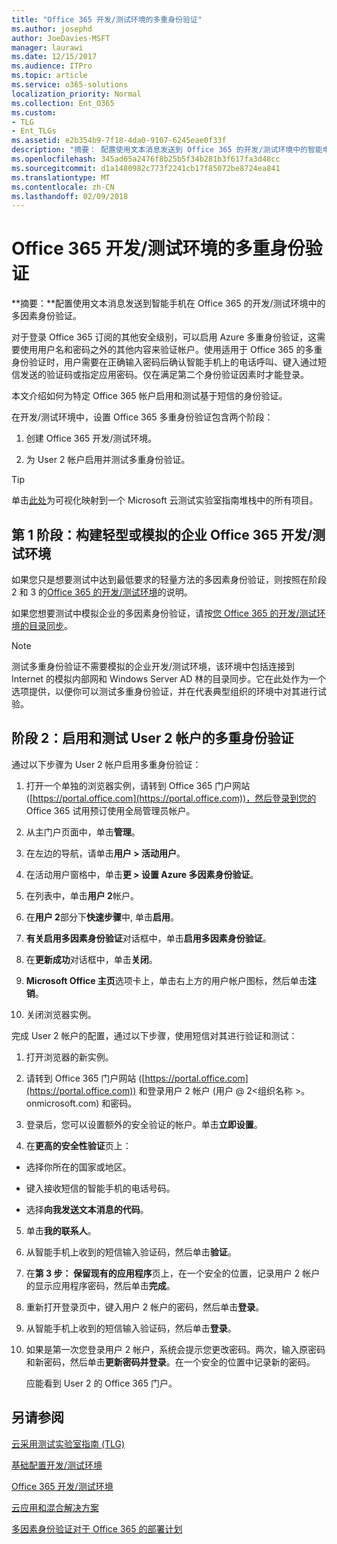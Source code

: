 ```yaml
---
title: "Office 365 开发/测试环境的多重身份验证"
ms.author: josephd
author: JoeDavies-MSFT
manager: laurawi
ms.date: 12/15/2017
ms.audience: ITPro
ms.topic: article
ms.service: o365-solutions
localization_priority: Normal
ms.collection: Ent_O365
ms.custom:
- TLG
- Ent_TLGs
ms.assetid: e2b354b9-7f18-4da0-9107-6245eae0f33f
description: "摘要： 配置使用文本消息发送到 Office 365 的开发/测试环境中的智能电话的多因素身份验证。"
ms.openlocfilehash: 345ad65a2476f8b25b5f34b281b3f617fa3d48cc
ms.sourcegitcommit: d1a1480982c773f2241cb17f85072be8724ea841
ms.translationtype: MT
ms.contentlocale: zh-CN
ms.lasthandoff: 02/09/2018
---
```

# <a name="multi-factor-authentication-for-your-office-365-devtest-environment"></a>Office 365 开发/测试环境的多重身份验证

 **摘要：**配置使用文本消息发送到智能手机在 Office 365 的开发/测试环境中的多因素身份验证。
  
对于登录 Office 365 订阅的其他安全级别，可以启用 Azure 多重身份验证，这需要使用用户名和密码之外的其他内容来验证帐户。使用适用于 Office 365 的多重身份验证时，用户需要在正确输入密码后确认智能手机上的电话呼叫、键入通过短信发送的验证码或指定应用密码。仅在满足第二个身份验证因素时才能登录。  
  
本文介绍如何为特定 Office 365 帐户启用和测试基于短信的身份验证。
  
在开发/测试环境中，设置 Office 365 多重身份验证包含两个阶段：
  
1. 创建 Office 365 开发/测试环境。
    
2. 为 User 2 帐户启用并测试多重身份验证。
    
> [!TIP]
> 单击[此处](http://aka.ms/catlgstack)为可视化映射到一个 Microsoft 云测试实验室指南堆栈中的所有项目。
  
## <a name="phase-1-build-out-your-lightweight-or-simulated-enterprise-office-365-devtest-environment"></a>第 1 阶段：构建轻型或模拟的企业 Office 365 开发/测试环境

如果您只是想要测试中达到最低要求的轻量方法的多因素身份验证，则按照在阶段 2 和 3 的[Office 365 的开发/测试环境](office-365-dev-test-environment.md)的说明。
  
如果您想要测试中模拟企业的多因素身份验证，请按[您 Office 365 的开发/测试环境的目录同步](dirsync-for-your-office-365-dev-test-environment.md)。
  
> [!NOTE]
> 测试多重身份验证不需要模拟的企业开发/测试环境，该环境中包括连接到 Internet 的模拟内部网和 Windows Server AD 林的目录同步。它在此处作为一个选项提供，以便你可以测试多重身份验证，并在代表典型组织的环境中对其进行试验。 
  
## <a name="phase-2-enable-and-test-multi-factor-authentication-for-the-user-2-account"></a>阶段 2：启用和测试 User 2 帐户的多重身份验证

通过以下步骤为 User 2 帐户启用多重身份验证：
  
1. 打开一个单独的浏览器实例，请转到 Office 365 门户网站 ([https://portal.office.com](https://portal.office.com))，然后登录到您的 Office 365 试用预订使用全局管理员帐户。
    
2. 从主门户页面中，单击**管理**。
    
3. 在左边的导航，请单击**用户 > 活动用户**。
    
4. 在活动用户窗格中，单击**更 > 设置 Azure 多因素身份验证**。
    
5. 在列表中，单击**用户 2**帐户。
    
6. 在**用户 2**部分下**快速步骤**中, 单击**启用**。
    
7. **有关启用多因素身份验证**对话框中，单击**启用多因素身份验证**。
    
8. 在**更新成功**对话框中，单击**关闭**。
    
9. **Microsoft Office 主页**选项卡上，单击右上方的用户帐户图标，然后单击**注销**。
    
10. 关闭浏览器实例。
    
完成 User 2 帐户的配置，通过以下步骤，使用短信对其进行验证和测试：
  
1. 打开浏览器的新实例。
    
2. 请转到 Office 365 门户网站 ([https://portal.office.com](https://portal.office.com)) 和登录用户 2 帐户 (用户 @ 2\<组织名称 >。 onmicrosoft.com) 和密码。
    
3. 登录后，您可以设置额外的安全验证的帐户。单击**立即设置**。
    
4. 在**更高的安全性验证**页上：
    
  - 选择你所在的国家或地区。
    
  - 键入接收短信的智能手机的电话号码。
    
  - 选择**向我发送文本消息的代码**。
    
5. 单击**我的联系人**。
    
6. 从智能手机上收到的短信输入验证码，然后单击**验证**。
    
7. 在**第 3 步： 保留现有的应用程序**页上，在一个安全的位置，记录用户 2 帐户的显示应用程序密码，然后单击**完成**。
    
8. 重新打开登录页中，键入用户 2 帐户的密码，然后单击**登录**。
    
9. 从智能手机上收到的短信输入验证码，然后单击**登录**。
    
10. 如果是第一次您登录用户 2 帐户，系统会提示您更改密码。两次，输入原密码和新密码，然后单击**更新密码并登录**。在一个安全的位置中记录新的密码。
    
    应能看到 User 2 的 Office 365 门户。
    
## <a name="see-also"></a>另请参阅

[云采用测试实验室指南 (TLG)](cloud-adoption-test-lab-guides-tlgs.md)
  
[基础配置开发/测试环境](base-configuration-dev-test-environment.md)
  
[Office 365 开发/测试环境](office-365-dev-test-environment.md)
  
[云应用和混合解决方案](cloud-adoption-and-hybrid-solutions.md)

[多因素身份验证对于 Office 365 的部署计划](https://support.office.com/article/Plan-for-multi-factor-authentication-for-Office-365-Deployments-043807b2-21db-4d5c-b430-c8a6dee0e6ba)

